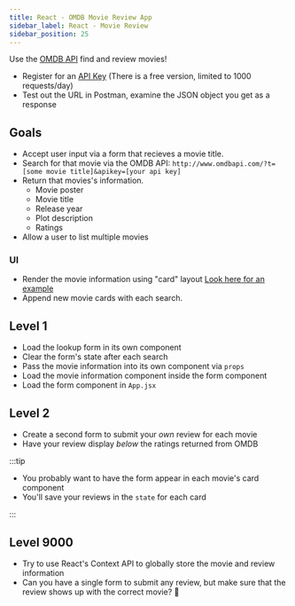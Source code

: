 ```yaml
---
title: React - OMDB Movie Review App
sidebar_label: React - Movie Review
sidebar_position: 25
---
```


<!-- markdownlint-disable no-inline-html -->

Use the [OMDB API](https://www.omdbapi.com/) find and review movies!

- Register for an [API Key](https://www.omdbapi.com/apikey.aspx) (There is a free version, limited to 1000 requests/day)
- Test out the URL in Postman, examine the JSON object you get as a response

## Goals

- Accept user input via a form that recieves a movie title.
- Search for that movie via the OMDB API: `http://www.omdbapi.com/?t=[some movie title]&apikey=[your api key]`
- Return that movies's information.
  - Movie poster
  - Movie title
  - Release year
  - Plot description
  - Ratings
- Allow a user to list multiple movies

### UI

- Render the movie information using "card" layout [Look here for an example](https://uxplanet.org/using-card-based-design-to-enhance-ux-51f965ab70cb)
- Append new movie cards with each search.

## Level 1

- Load the lookup form in its own component
- Clear the form's state after each search
- Pass the movie information into its own component via `props`
- Load the movie information component inside the form component
- Load the form component in `App.jsx`

## Level 2

- Create a second form to submit your _own_ review for each movie
- Have your review display _below_ the ratings returned from OMDB

:::tip

- You probably want to have the form appear in each movie's card component
- You'll save your reviews in the `state` for each card

:::

## Level 9000

- Try to use React's Context API to globally store the movie and review information
- Can you have a single form to submit any review, but make sure that the review shows up with the correct movie? 🤔
